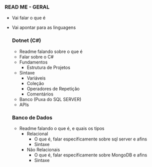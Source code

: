### READ ME - GERAL
* Vai falar o que é
* Vai apontar para as linguagens

    ### Dotnet (C#)
    * Readme falando sobre o que é 
    * Falar sobre o C#
    * Fundamentos
      * Estrutura de Projetos
    * Sintaxe
      * Variáveis
      * Coleção
      * Operadores de Repetição
      * Comentários
    * Banco (Puxa do SQL SERVER)
    * APIs
    
    ### Banco de Dados
    * Readme falando o que é, e quais os tipos
      * Relacional
        * O que é, falar especificamente sobre sql server e afins
        * Sintaxe
      * Não Relacionais
        * O que é, falar especificamente sobre MongoDB e afins
        * Sintaxe